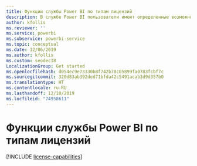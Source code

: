 ```yaml
---
title: Функции службы Power BI по типам лицензий
description: В службе Power BI пользователи имеют определенные возможности согласно типу лицензии "на пользователя" (бесплатная или Pro) и независимо от того, находится ли содержимое, с которым они взаимодействуют, в рабочей области, назначенной емкости Power BI Premium.
author: kfollis
ms.reviewer: ''
ms.service: powerbi
ms.subservice: powerbi-service
ms.topic: conceptual
ms.date: 12/06/2019
ms.author: kfollis
ms.custom: seodec18
LocalizationGroup: Get started
ms.openlocfilehash: d054ec9e73330b8f742b70c05899fa0783fcbf7c
ms.sourcegitcommit: 320d83ab392ded71bfda42c5491acab3d9d357b0
ms.translationtype: HT
ms.contentlocale: ru-RU
ms.lasthandoff: 12/10/2019
ms.locfileid: "74958611"
---
```

# <a name="power-bi-service-features-by-license-type"></a>Функции службы Power BI по типам лицензий

[!INCLUDE [license-capabilities](includes/license-capabilities.md)]
